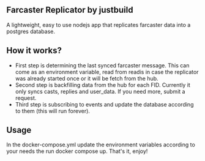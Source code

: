 ## Farcaster Replicator by justbuild

A lightweight, easy to use nodejs app that replicates farcaster data into a postgres database.

## How it works?
- First step is determining the last synced farcaster message. 
    This can come as an environment variable, read from readis in case the replicator was already started once
    or it will be fetch from the hub.
- Second step is backfilling data from the hub for each FID. Currently it only syncs casts, replies and user_data.
    If you need more, submit a request.
- Third step is subscribing to events and update the database according to them (this will run forever).

## Usage
In the docker-compose.yml update the environment variables according to your needs the run docker compose up. That's it, enjoy!


